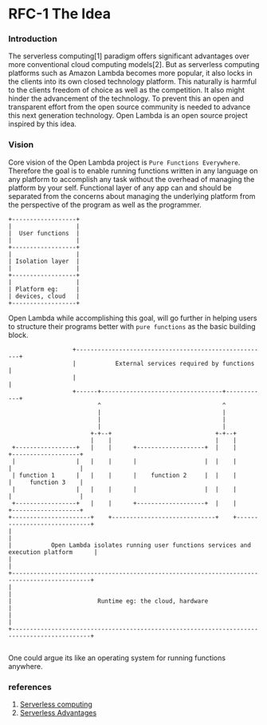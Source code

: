 # RFC-1 The Idea

### Introduction

The serverless computing[1] paradigm offers significant advantages over more conventional cloud computing models[2]. 
But as serverless computing platforms such as Amazon Lambda becomes more popular,
it also locks in the clients into its own closed technology platform. This naturally is harmful to the clients 
freedom of choice as well as the competition. It also might hinder the advancement of the technology. 
To prevent this an open and transparent effort from the open source community is needed to advance this next generation technology. 
Open Lambda is an open source project inspired by this idea. 
 
 ### Vision
 
 Core vision of the Open Lambda project is `Pure Functions Everywhere`. 
 Therefore the goal is to enable running functions written in any language on any platform to accomplish 
 any task without the overhead of managing the platform by your self. Functional layer of any app can and should be 
 separated from the concerns about managing the underlying platform from the perspective of 
 the program as well as the programmer. 
 
 ```
 +------------------+
 |                  |
 |  User functions  |
 |                  |
 +------------------+
 |                  |
 | Isolation layer  |
 |                  |
 +------------------+
 |                  |
 | Platform eg:     |
 | devices, cloud   |
 +------------------+

 ```
 
 Open Lambda while accomplishing this goal, will go further in helping users to 
 structure their programs better with `pure functions` as the basic building block. 
 
 ```
                   +------------------------------------------------------+
                   |           External services required by functions    |
                   |                                                      |
                   +------+----------------------------------+------------+
                          ^                                  ^
                          |                                  |
                          |                                  |
                          |                                  |
                        +-+--+                             +-+--+
                        |    |                             |    |
  +-----------------+   |    |      +-------------------+  |    |      +-------------------+
  |                 |   |    |      |                   |  |    |      |                   |
  | function 1      |   |    |      |    function 2     |  |    |      |     function 3    |
  |                 |   |    |      |                   |  |    |      |                   |
  +-----------------+   |    |      +-------------------+  |    |      +-------------------+
 +----------------------+    +-----------------------------+    +-----------------------------+
 |                                                                                            |
 |           Open Lambda isolates running user functions services and execution platform      |
 |                                                                                            |
 +--------------------------------------------------------------------------------------------+
 |                                                                                            |
 |                        Runtime eg: the cloud, hardware                                     |
 |                                                                                            |
 +--------------------------------------------------------------------------------------------+


 ```
 
 One could argue its like an operating system for running functions anywhere.
 
 
 
 ### references
 
 1. [Serverless computing](https://en.wikipedia.org/wiki/Serverless_computing)
 2. [Serverless Advantages](https://www.infoq.com/articles/serverless-takes-devops-next-level)